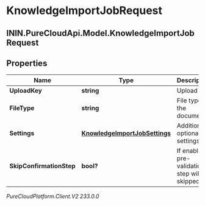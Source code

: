 # KnowledgeImportJobRequest

## ININ.PureCloudApi.Model.KnowledgeImportJobRequest

## Properties

|Name | Type | Description | Notes|
|------------ | ------------- | ------------- | -------------|
| **UploadKey** | **string** | Upload key | |
| **FileType** | **string** | File type of the document | |
| **Settings** | [**KnowledgeImportJobSettings**](KnowledgeImportJobSettings) | Additional optional settings | [optional] |
| **SkipConfirmationStep** | **bool?** | If enabled pre-validation step will be skipped. | [optional] |



_PureCloudPlatform.Client.V2 233.0.0_
